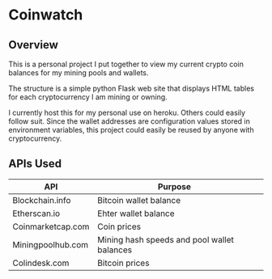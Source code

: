 Coinwatch
=========

Overview
--------

This is a personal project I put together to view my current crypto coin balances for my mining pools and wallets.

The structure is a simple python Flask web site that displays HTML tables for each cryptocurrency I am mining or owning.

I currently host this for my personal use on heroku. Others could easily follow suit. Since the wallet addresses are configuration values stored in environment variables, this project could easily be reused by anyone with cryptocurrency.

APIs Used
--------

|    API                  |    Purpose                                          |   |
|-------------------------|-----------------------------------------------------|---|
|    Blockchain.info      |    Bitcoin   wallet balance                         |   |
|    Etherscan.io         |    Ehter   wallet balance                           |   |
|    Coinmarketcap.com    |    Coin   prices                                    |   |
|    Miningpoolhub.com    |    Mining   hash speeds and pool wallet balances    |   |
|    Colindesk.com        |    Bitcoin   prices                                 |   |
